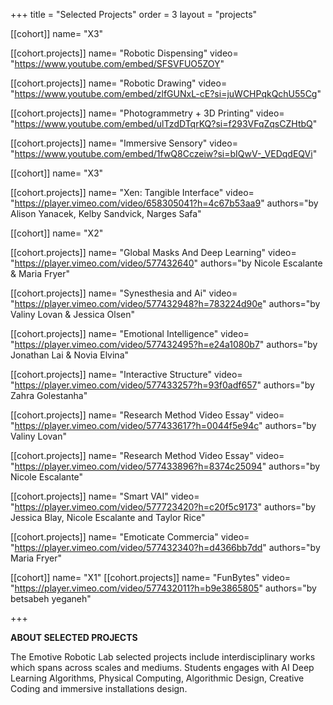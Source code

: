 +++
title = "Selected Projects"
order = 3
layout = "projects"

[[cohort]]
name= "X3"


[[cohort.projects]]
name= "Robotic Dispensing"
video= "https://www.youtube.com/embed/SFSVFUO5ZOY"


[[cohort.projects]]
name= "Robotic Drawing"
video= "https://www.youtube.com/embed/zlfGUNxL-cE?si=juWCHPqkQchU55Cg"


[[cohort.projects]]
name= "Photogrammetry + 3D Printing"
video= "https://www.youtube.com/embed/ulTzdDTqrKQ?si=f293VFqZqsCZHtbQ"

[[cohort.projects]]
name= "Immersive Sensory"
video= "https://www.youtube.com/embed/1fwQ8Cczeiw?si=bIQwV-_VEDqdEQVi"



[[cohort]]
name= "X3"



[[cohort.projects]]
name= "Xen: Tangible Interface"
video= "https://player.vimeo.com/video/658305041?h=4c67b53aa9" 
authors="by Alison Yanacek, Kelby Sandvick, Narges Safa"



[[cohort]]
name= "X2"

[[cohort.projects]]
name= "Global Masks And Deep Learning"
video= "https://player.vimeo.com/video/577432640" 
authors="by Nicole Escalante & Maria Fryer"

[[cohort.projects]]
name= "Synesthesia and Ai"
video= "https://player.vimeo.com/video/577432948?h=783224d90e" 
authors="by Valiny Lovan & Jessica Olsen"

[[cohort.projects]]
name= "Emotional Intelligence"
video= "https://player.vimeo.com/video/577432495?h=e24a1080b7" 
authors="by Jonathan Lai & Novia Elvina"

[[cohort.projects]]
name= "Interactive Structure"
video= "https://player.vimeo.com/video/577433257?h=93f0adf657" 
authors="by Zahra Golestanha"

[[cohort.projects]]
name= "Research Method Video Essay"
video= "https://player.vimeo.com/video/577433617?h=0044f5e94c" 
authors="by Valiny Lovan"

[[cohort.projects]]
name= "Research Method Video Essay"
video= "https://player.vimeo.com/video/577433896?h=8374c25094" 
authors="by Nicole Escalante"

[[cohort.projects]]
name= "Smart VAI"
video= "https://player.vimeo.com/video/577723420?h=c20f5c9173" 
authors="by Jessica Blay, Nicole Escalante and Taylor Rice"


[[cohort.projects]]
name= "Emoticate Commercia"
video= "https://player.vimeo.com/video/577432340?h=d4366bb7dd" 
authors="by Maria Fryer"

[[cohort]]
name= "X1"
[[cohort.projects]]
name= "FunBytes"
video= "https://player.vimeo.com/video/577432011?h=b9e3865805" 
authors="by betsabeh yeganeh"

+++


**ABOUT SELECTED PROJECTS**

The Emotive Robotic Lab selected projects include interdisciplinary works which spans across scales and mediums. Students engages with AI Deep Learning Algorithms, Physical Computing, Algorithmic Design, Creative Coding and immersive installations design.
